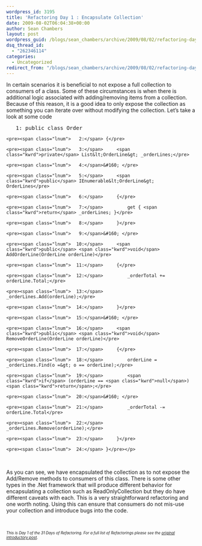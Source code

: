 ```yaml
---
wordpress_id: 3195
title: 'Refactoring Day 1 : Encapsulate Collection'
date: 2009-08-02T06:04:38+00:00
author: Sean Chambers
layout: post
wordpress_guid: /blogs/sean_chambers/archive/2009/08/02/refactoring-day-1-encapsulate-collection.aspx
dsq_thread_id:
  - "262346114"
categories:
  - Uncategorized
redirect_from: "/blogs/sean_chambers/archive/2009/08/02/refactoring-day-1-encapsulate-collection.aspx/"
---
```

In certain scenarios it is beneficial to not expose a full collection to consumers of a class. Some of these circumstances is when there is additional logic associated with adding/removing items from a collection. Because of this reason, it is a good idea to only expose the collection as something you can iterate over without modifying the collection. Let’s take a look at some code 

<div class="csharpcode-wrapper">
  <div class="csharpcode">
    <pre><span class="lnum">   1:</span> <span class="kwrd">public</span> <span class="kwrd">class</span> Order</pre>
    
    <pre><span class="lnum">   2:</span> {</pre>
    
    <pre><span class="lnum">   3:</span>     <span class="kwrd">private</span> List&lt;OrderLine&gt; _orderLines;</pre>
    
    <pre><span class="lnum">   4:</span>&#160; </pre>
    
    <pre><span class="lnum">   5:</span>     <span class="kwrd">public</span> IEnumerable&lt;OrderLine&gt; OrderLines</pre>
    
    <pre><span class="lnum">   6:</span>     {</pre>
    
    <pre><span class="lnum">   7:</span>         get { <span class="kwrd">return</span> _orderLines; }</pre>
    
    <pre><span class="lnum">   8:</span>     }</pre>
    
    <pre><span class="lnum">   9:</span>&#160; </pre>
    
    <pre><span class="lnum">  10:</span>     <span class="kwrd">public</span> <span class="kwrd">void</span> AddOrderLine(OrderLine orderLine)</pre>
    
    <pre><span class="lnum">  11:</span>     {</pre>
    
    <pre><span class="lnum">  12:</span>         _orderTotal += orderLine.Total;</pre>
    
    <pre><span class="lnum">  13:</span>         _orderLines.Add(orderLine);</pre>
    
    <pre><span class="lnum">  14:</span>     }</pre>
    
    <pre><span class="lnum">  15:</span>&#160; </pre>
    
    <pre><span class="lnum">  16:</span>     <span class="kwrd">public</span> <span class="kwrd">void</span> RemoveOrderLine(OrderLine orderLine)</pre>
    
    <pre><span class="lnum">  17:</span>     {</pre>
    
    <pre><span class="lnum">  18:</span>         orderLine = _orderLines.Find(o =&gt; o == orderLine);</pre>
    
    <pre><span class="lnum">  19:</span>         <span class="kwrd">if</span> (orderLine == <span class="kwrd">null</span>) <span class="kwrd">return</span>;</pre>
    
    <pre><span class="lnum">  20:</span>&#160; </pre>
    
    <pre><span class="lnum">  21:</span>         _orderTotal -= orderLine.Total</pre>
    
    <pre><span class="lnum">  22:</span>         _orderLines.Remove(orderLine);</pre>
    
    <pre><span class="lnum">  23:</span>     }</pre>
    
    <pre><span class="lnum">  24:</span> }</pre></p>
  </div>
</div>

&#160;

As you can see, we have encapsulated the collection as to not expose the Add/Remove methods to consumers of this class. There is some other types in the .Net framework that will produce different behavior for encapsulating a collection such as ReadOnlyCollection but they do have different caveats with each. This is a very straightforward refactoring and one worth noting. Using this can ensure that consumers do not mis-use your collection and introduce bugs into the code.

&#160;

_<font size="1">This is Day 1 of the 31 Days of Refactoring. For a full list of Refactorings please see the <a href="http://www.lostechies.com/blogs/sean_chambers/archive/2009/07/31/31-days-of-refactoring.aspx" target="_blank">original introductory post</a>.</font>_